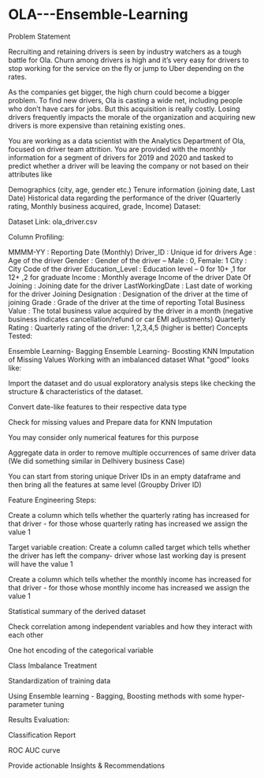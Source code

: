 # OLA---Ensemble-Learning

Problem Statement

Recruiting and retaining drivers is seen by industry watchers as a tough battle for Ola. Churn among drivers is high and it’s very easy for drivers to stop working for the service on the fly or jump to Uber depending on the rates.

As the companies get bigger, the high churn could become a bigger problem. To find new drivers, Ola is casting a wide net, including people who don’t have cars for jobs. But this acquisition is really costly. Losing drivers frequently impacts the morale of the organization and acquiring new drivers is more expensive than retaining existing ones.

You are working as a data scientist with the Analytics Department of Ola, focused on driver team attrition. You are provided with the monthly information for a segment of drivers for 2019 and 2020 and tasked to predict whether a driver will be leaving the company or not based on their attributes like

Demographics (city, age, gender etc.)
Tenure information (joining date, Last Date)
Historical data regarding the performance of the driver (Quarterly rating, Monthly business acquired, grade, Income)
Dataset:

Dataset Link: ola_driver.csv

Column Profiling:

MMMM-YY : Reporting Date (Monthly)
Driver_ID : Unique id for drivers
Age : Age of the driver
Gender : Gender of the driver – Male : 0, Female: 1
City : City Code of the driver
Education_Level : Education level – 0 for 10+ ,1 for 12+ ,2 for graduate
Income : Monthly average Income of the driver
Date Of Joining : Joining date for the driver
LastWorkingDate : Last date of working for the driver
Joining Designation : Designation of the driver at the time of joining
Grade : Grade of the driver at the time of reporting
Total Business Value : The total business value acquired by the driver in a month (negative business indicates cancellation/refund or car EMI adjustments)
Quarterly Rating : Quarterly rating of the driver: 1,2,3,4,5 (higher is better)
Concepts Tested:

Ensemble Learning- Bagging
Ensemble Learning- Boosting
KNN Imputation of Missing Values
Working with an imbalanced dataset
What "good" looks like:

Import the dataset and do usual exploratory analysis steps like checking the structure & characteristics of the dataset.

Convert date-like features to their respective data type

Check for missing values and Prepare data for KNN Imputation

You may consider only numerical features for this purpose

Aggregate data in order to remove multiple occurrences of same driver data (We did something similar in Delhivery business Case)

You can start from storing unique Driver IDs in an empty dataframe and then bring all the features at same level (Groupby Driver ID)

Feature Engineering Steps:

Create a column which tells whether the quarterly rating has increased for that driver - for those whose quarterly rating has increased we assign the value 1

Target variable creation: Create a column called target which tells whether the driver has left the company- driver whose last working day is present will have the value 1

Create a column which tells whether the monthly income has increased for that driver - for those whose monthly income has increased we assign the value 1

Statistical summary of the derived dataset

Check correlation among independent variables and how they interact with each other

One hot encoding of the categorical variable

Class Imbalance Treatment

Standardization of training data

Using Ensemble learning - Bagging, Boosting methods with some hyper-parameter tuning

Results Evaluation:

Classification Report

ROC AUC curve

Provide actionable Insights & Recommendations

